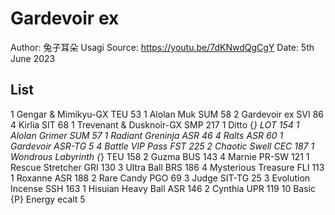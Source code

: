 # Gardevoir ex

Author: 兔子耳朵 Usagi
Source: <https://youtu.be/7dKNwdQgCgY>
Date: 5th June 2023

## List

1 Gengar & Mimikyu-GX TEU 53
1 Alolan Muk SUM 58
2 Gardevoir ex SVI 86
4 Kirlia SIT 68
1 Trevenant & Dusknoir-GX SMP 217
1 Ditto {*} LOT 154
1 Alolan Grimer SUM 57
1 Radiant Greninja ASR 46
4 Ralts ASR 60
1 Gardevoir ASR-TG 5
4 Battle VIP Pass FST 225
2 Chaotic Swell CEC 187
1 Wondrous Labyrinth {*} TEU 158
2 Guzma BUS 143
4 Marnie PR-SW 121
1 Rescue Stretcher GRI 130
3 Ultra Ball BRS 186
4 Mysterious Treasure FLI 113
1 Roxanne ASR 188
2 Rare Candy PGO 69
3 Judge SIT-TG 25
3 Evolution Incense SSH 163
1 Hisuian Heavy Ball ASR 146
2 Cynthia UPR 119
10 Basic {P} Energy ecalt 5

